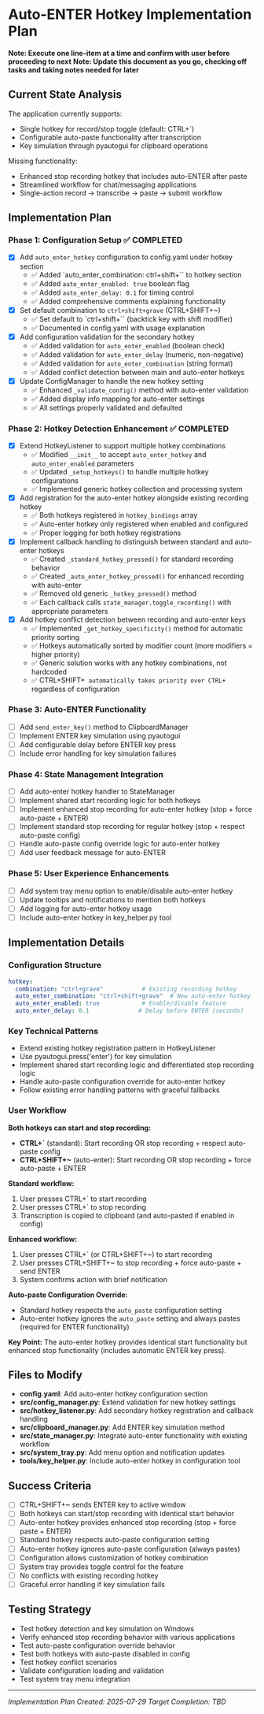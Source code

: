 # Auto-ENTER Hotkey Implementation Plan

**Note: Execute one line-item at a time and confirm with user before proceeding to next**
**Note: Update this document as you go, checking off tasks and taking notes needed for later**

## Current State Analysis

The application currently supports:
- Single hotkey for record/stop toggle (default: CTRL+`)
- Configurable auto-paste functionality after transcription
- Key simulation through pyautogui for clipboard operations

Missing functionality:
- Enhanced stop recording hotkey that includes auto-ENTER after paste
- Streamlined workflow for chat/messaging applications
- Single-action record → transcribe → paste → submit workflow

## Implementation Plan

### Phase 1: Configuration Setup ✅ COMPLETED
- [x] Add `auto_enter_hotkey` configuration to config.yaml under hotkey section
  - ✅ Added `auto_enter_combination: ctrl+shift+`` to hotkey section
  - ✅ Added `auto_enter_enabled: true` boolean flag
  - ✅ Added `auto_enter_delay: 0.1` for timing control
  - ✅ Added comprehensive comments explaining functionality
- [x] Set default combination to `ctrl+shift+grave` (CTRL+SHIFT+~)
  - ✅ Set default to `ctrl+shift+`` (backtick key with shift modifier)
  - ✅ Documented in config.yaml with usage explanation
- [x] Add configuration validation for the secondary hotkey
  - ✅ Added validation for `auto_enter_enabled` (boolean check)
  - ✅ Added validation for `auto_enter_delay` (numeric, non-negative)
  - ✅ Added validation for `auto_enter_combination` (string format)
  - ✅ Added conflict detection between main and auto-enter hotkeys
- [x] Update ConfigManager to handle the new hotkey setting
  - ✅ Enhanced `_validate_config()` method with auto-enter validation
  - ✅ Added display info mapping for auto-enter settings
  - ✅ All settings properly validated and defaulted

### Phase 2: Hotkey Detection Enhancement ✅ COMPLETED
- [x] Extend HotkeyListener to support multiple hotkey combinations
  - ✅ Modified `__init__` to accept `auto_enter_hotkey` and `auto_enter_enabled` parameters
  - ✅ Updated `_setup_hotkeys()` to handle multiple hotkey configurations
  - ✅ Implemented generic hotkey collection and processing system
- [x] Add registration for the auto-enter hotkey alongside existing recording hotkey
  - ✅ Both hotkeys registered in `hotkey_bindings` array
  - ✅ Auto-enter hotkey only registered when enabled and configured
  - ✅ Proper logging for both hotkey registrations
- [x] Implement callback handling to distinguish between standard and auto-enter hotkeys
  - ✅ Created `_standard_hotkey_pressed()` for standard recording behavior
  - ✅ Created `_auto_enter_hotkey_pressed()` for enhanced recording with auto-enter
  - ✅ Removed old generic `_hotkey_pressed()` method
  - ✅ Each callback calls `state_manager.toggle_recording()` with appropriate parameters
- [x] Add hotkey conflict detection between recording and auto-enter keys
  - ✅ Implemented `_get_hotkey_specificity()` method for automatic priority sorting
  - ✅ Hotkeys automatically sorted by modifier count (more modifiers = higher priority)
  - ✅ Generic solution works with any hotkey combinations, not hardcoded
  - ✅ CTRL+SHIFT+` automatically takes priority over CTRL+` regardless of configuration

### Phase 3: Auto-ENTER Functionality
- [ ] Add `send_enter_key()` method to ClipboardManager
- [ ] Implement ENTER key simulation using pyautogui
- [ ] Add configurable delay before ENTER key press
- [ ] Include error handling for key simulation failures

### Phase 4: State Management Integration
- [ ] Add auto-enter hotkey handler to StateManager
- [ ] Implement shared start recording logic for both hotkeys
- [ ] Implement enhanced stop recording for auto-enter hotkey (stop + force auto-paste + ENTER)
- [ ] Implement standard stop recording for regular hotkey (stop + respect auto-paste config)
- [ ] Handle auto-paste config override logic for auto-enter hotkey
- [ ] Add user feedback message for auto-ENTER

### Phase 5: User Experience Enhancements
- [ ] Add system tray menu option to enable/disable auto-enter hotkey
- [ ] Update tooltips and notifications to mention both hotkeys
- [ ] Add logging for auto-enter hotkey usage
- [ ] Include auto-enter hotkey in key_helper.py tool

## Implementation Details

### Configuration Structure
```yaml
hotkey:
  combination: "ctrl+grave"           # Existing recording hotkey
  auto_enter_combination: "ctrl+shift+grave"  # New auto-enter hotkey
  auto_enter_enabled: true            # Enable/disable feature
  auto_enter_delay: 0.1              # Delay before ENTER (seconds)
```

### Key Technical Patterns
- Extend existing hotkey registration pattern in HotkeyListener
- Use pyautogui.press('enter') for key simulation
- Implement shared start recording logic and differentiated stop recording logic
- Handle auto-paste configuration override for auto-enter hotkey
- Follow existing error handling patterns with graceful fallbacks

### User Workflow

**Both hotkeys can start and stop recording:**
- **CTRL+`** (standard): Start recording OR stop recording + respect auto-paste config
- **CTRL+SHIFT+~** (auto-enter): Start recording OR stop recording + force auto-paste + ENTER

**Standard workflow:**
1. User presses CTRL+` to start recording
2. User presses CTRL+` to stop recording
3. Transcription is copied to clipboard (and auto-pasted if enabled in config)

**Enhanced workflow:**
1. User presses CTRL+` (or CTRL+SHIFT+~) to start recording
2. User presses CTRL+SHIFT+~ to stop recording + force auto-paste + send ENTER
3. System confirms action with brief notification

**Auto-paste Configuration Override:**
- Standard hotkey respects the `auto_paste` configuration setting
- Auto-enter hotkey ignores the `auto_paste` setting and always pastes (required for ENTER functionality)

**Key Point:** The auto-enter hotkey provides identical start functionality but enhanced stop functionality (includes automatic ENTER key press).

## Files to Modify

- **config.yaml**: Add auto-enter hotkey configuration section
- **src/config_manager.py**: Extend validation for new hotkey settings
- **src/hotkey_listener.py**: Add secondary hotkey registration and callback handling
- **src/clipboard_manager.py**: Add ENTER key simulation method
- **src/state_manager.py**: Integrate auto-enter functionality with existing workflow
- **src/system_tray.py**: Add menu option and notification updates
- **tools/key_helper.py**: Include auto-enter hotkey in configuration tool

## Success Criteria

- [ ] CTRL+SHIFT+~ sends ENTER key to active window
- [ ] Both hotkeys can start/stop recording with identical start behavior
- [ ] Auto-enter hotkey provides enhanced stop recording (stop + force paste + ENTER)
- [ ] Standard hotkey respects auto-paste configuration setting
- [ ] Auto-enter hotkey ignores auto-paste configuration (always pastes)
- [ ] Configuration allows customization of hotkey combination
- [ ] System tray provides toggle control for the feature
- [ ] No conflicts with existing recording hotkey
- [ ] Graceful error handling if key simulation fails

## Testing Strategy

- Test hotkey detection and key simulation on Windows
- Verify enhanced stop recording behavior with various applications
- Test auto-paste configuration override behavior
- Test both hotkeys with auto-paste disabled in config
- Test hotkey conflict scenarios
- Validate configuration loading and validation
- Test system tray menu integration

---

*Implementation Plan Created: 2025-07-29*
*Target Completion: TBD*